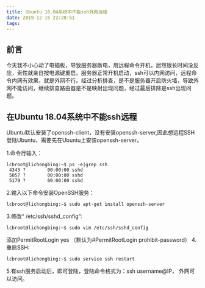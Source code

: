 ```yaml
---
title: Ubuntu 18.04系统中不能ssh外网远程
date: 2019-12-15 22:28:51
tags:
---
```


## 前言
今天我不小心动了电插板，导致服务器断电，用远程命令开机，居然很长时间没反应，索性就亲自按电源键重启。服务器正常开机启动，ssh可以内网访问，远程命令内网有效果，就是外网不行。经过分析排查，是不是服务器开启防火墙，导致外网不能访问，继续排查路由器是不是映射出现问题，经过最后排除是ssh出现问题。

## 在Ubuntu 18.04系统中不能ssh远程
Ubuntu默认安装了openssh-client，没有安装openssh-server,因此想远程SSH登陆Ubuntu，需要先在Ubuntu上安装openssh-server。

1.命令行输入：

    lcbroot@lichongbing:~$ ps -e|grep ssh
     4343 ?        00:00:00 sshd
     5057 ?        00:00:00 sshd
     5179 ?        00:00:00 sshd
2.输入以下命令安装OpenSSH服务：

    lcbroot@lichongbing:~$ sudo apt-get install openssh-server
3.修改“ /etc/ssh/sshd_config”:

    lcbroot@lichongbing:~$ sudo vim /etc/ssh/sshd_config

添加PermitRootLogin yes （默认为#PermitRootLogin prohibit-password）
4.重启SSH:

    lcbroot@lichongbing:~$ sudo service ssh restart
5.有ssh服务启动后，即可登陆，登陆命令格式为：ssh username@IP， 外网可以访问。
